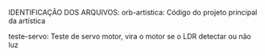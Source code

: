 IDENTIFICAÇÃO DOS ARQUIVOS:
orb-artistica:
Código do projeto principal da artística

teste-servo:
Teste de servo motor, vira o motor se o LDR detectar ou não luz
